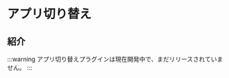 # アプリ切り替え

<PluginInfo commercial="true" name="app-switching"></PluginInfo>

## 紹介

:::warning
アプリ切り替えプラグインは現在開発中で、まだリリースされていません。
:::

